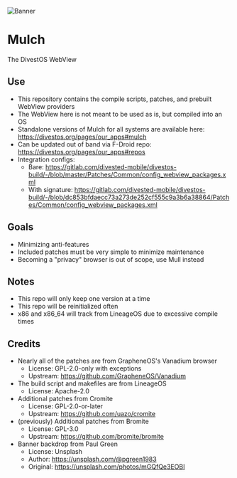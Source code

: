 ![Banner](https://divestos.org/images/featureGraphics/Mulch.png)

Mulch
=====
The DivestOS WebView

Use
---
- This repository contains the compile scripts, patches, and prebuilt WebView providers
- The WebView here is not meant to be used as is, but compiled into an OS
- Standalone versions of Mulch for all systems are available here: https://divestos.org/pages/our_apps#mulch
- Can be updated out of band via F-Droid repo: https://divestos.org/pages/our_apps#repos
- Integration configs:
    - Bare: https://gitlab.com/divested-mobile/divestos-build/-/blob/master/Patches/Common/config_webview_packages.xml
    - With signature: https://gitlab.com/divested-mobile/divestos-build/-/blob/dc853bfdaecc73a273de252cf555c9a3b6a38864/Patches/Common/config_webview_packages.xml

Goals
-----
- Minimizing anti-features
- Included patches must be very simple to minimize maintenance
- Becoming a "privacy" browser is out of scope, use Mull instead

Notes
-----
- This repo will only keep one version at a time
- This repo will be reinitialized often
- x86 and x86_64 will track from LineageOS due to excessive compile times

Credits
-------
- Nearly all of the patches are from GrapheneOS's Vanadium browser
    - License: GPL-2.0-only with exceptions
    - Upstream: https://github.com/GrapheneOS/Vanadium
- The build script and makefiles are from LineageOS
    - License: Apache-2.0
- Additional patches from Cromite
    - License: GPL-2.0-or-later
    - Upstream: https://github.com/uazo/cromite
- (previously) Additional patches from Bromite
    - License: GPL-3.0
    - Upstream: https://github.com/bromite/bromite
- Banner backdrop from Paul Green
    - License: Unsplash
    - Author: https://unsplash.com/@pgreen1983
    - Original: https://unsplash.com/photos/mGQfQe3EOBI
